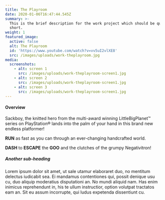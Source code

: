 ```yaml
---
title: The Playroom
date: 2020-01-06T16:47:44.545Z
summary: >-
  This is the brief description for the work project which should be quite
  short.
weight: 1
featured_image:
  active: false
  alt: The Playroom
  id: 'https://www.youtube.com/watch?v=vv5uI2vlXE8'
  src: /images/uploads/work-theplayroom.jpg
media:
  screenshots:
    - alt: screen 1
      src: /images/uploads/work-theplayroom-screen1.jpg
    - alt: screen 2
      src: /images/uploads/work-theplayroom-screen1.jpg
    - alt: screen 3
      src: /images/uploads/work-theplayroom-screen1.jpg
---
```

#### Overview

Sackboy, the knitted hero from the multi-award winning LittleBigPlanet™ series on PlayStation® lands into the palm of your hand in this brand new endless platformer!

**RUN** as fast as you can through an ever-changing handcrafted world.

**DASH** to **ESCAPE** the **GOO** and the clutches of the grumpy Negativitron!

##### Another sub-heading

Lorem ipsum dolor sit amet, ut sale utamur elaboraret duo, no mentitum delectus iudicabit sea. Ei mandamus contentiones qui, possit denique usu cu, duo aliquip moderatius disputationi an. No mundi aliquid nam. Has enim inimicus reprehendunt in, his te ullum instructior, option volutpat tractatos eam an. Sit eu assum incorrupte, qui ludus expetenda dissentiunt cu.
